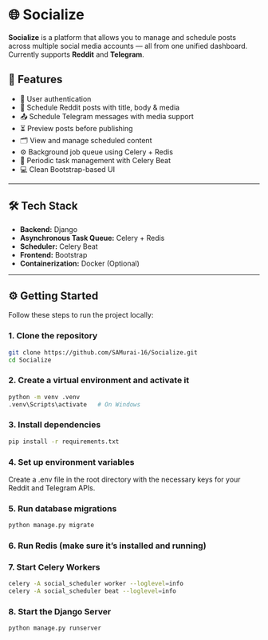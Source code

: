 # 🌐 Socialize

**Socialize** is a platform that allows you to manage and schedule posts across multiple social media accounts — all from one unified dashboard. Currently supports **Reddit** and **Telegram**.

## 🚀 Features

- 🔐 User authentication
- 📝 Schedule Reddit posts with title, body & media
- 📤 Schedule Telegram messages with media support
- ⏳ Preview posts before publishing
- 🗂 View and manage scheduled content
- ⚙️ Background job queue using Celery + Redis
- 📅 Periodic task management with Celery Beat
- 💻 Clean Bootstrap-based UI

---

## 🛠 Tech Stack

- **Backend:** Django
- **Asynchronous Task Queue:** Celery + Redis
- **Scheduler:** Celery Beat
- **Frontend:** Bootstrap
- **Containerization:** Docker (Optional)

---

## ⚙️ Getting Started

Follow these steps to run the project locally:

### 1. Clone the repository
```bash
git clone https://github.com/SAMurai-16/Socialize.git
cd Socialize
```
### 2. Create a virtual environment and activate it
```bash
python -m venv .venv
.venv\Scripts\activate   # On Windows
```
### 3. Install dependencies
```bash
pip install -r requirements.txt
```

### 4. Set up environment variables
Create a .env file in the root directory with the necessary keys for your Reddit and Telegram APIs. 

### 5. Run database migrations
```bash
python manage.py migrate
```
### 6.  Run Redis (make sure it’s installed and running)

### 7. Start Celery Workers
```bash
celery -A social_scheduler worker --loglevel=info
celery -A social_scheduler beat --loglevel=info
```
### 8. Start the Django Server
```bash
python manage.py runserver
```
